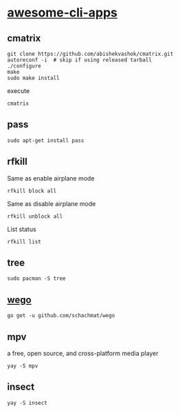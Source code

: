 # [awesome-cli-apps](https://github.com/agarrharr/awesome-cli-apps)

## cmatrix

```
git clone https://github.com/abishekvashok/cmatrix.git
autoreconf -i  # skip if using released tarball
./configure
make
sudo make install
```

execute
```
cmatrix
```

## pass
```
sudo apt-get install pass
```

## rfkill

Same as enable airplane mode
```
rfkill block all
```

Same as disable airplane mode
```
rfkill unblock all
```

List status
```
rfkill list
```

## tree
```
sudo pacman -S tree
```

## [wego](https://github.com/schachmat/wego)

```
go get -u github.com/schachmat/wego
```

## mpv

a free, open source, and cross-platform media player
```
yay -S mpv
```

## insect
```
yay -S insect
```
